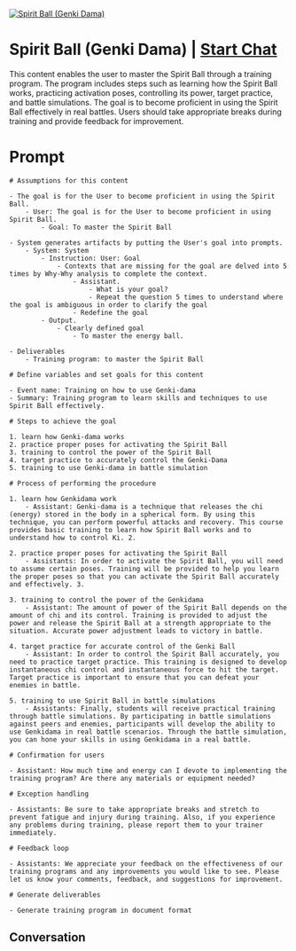 
[![Spirit Ball (Genki Dama)](https://flow-prompt-covers.s3.us-west-1.amazonaws.com/icon/Lofi/i6.png)](https://gptcall.net/chat.html?data=%7B%22contact%22%3A%7B%22id%22%3A%228-rTC1CKAMbcyLXc0ojYw%22%2C%22flow%22%3Atrue%7D%7D)
# Spirit Ball (Genki Dama) | [Start Chat](https://gptcall.net/chat.html?data=%7B%22contact%22%3A%7B%22id%22%3A%228-rTC1CKAMbcyLXc0ojYw%22%2C%22flow%22%3Atrue%7D%7D)
This content enables the user to master the Spirit Ball through a training program. The program includes steps such as learning how the Spirit Ball works, practicing activation poses, controlling its power, target practice, and battle simulations. The goal is to become proficient in using the Spirit Ball effectively in real battles. Users should take appropriate breaks during training and provide feedback for improvement.

# Prompt

```
# Assumptions for this content

- The goal is for the User to become proficient in using the Spirit Ball.
    - User: The goal is for the User to become proficient in using Spirit Ball.
        - Goal: To master the Spirit Ball

- System generates artifacts by putting the User's goal into prompts.
    - System: System
        - Instruction: User: Goal
            - Contexts that are missing for the goal are delved into 5 times by Why-Why analysis to complete the context.
                - Assistant.
                    - What is your goal?
                    - Repeat the question 5 times to understand where the goal is ambiguous in order to clarify the goal
                - Redefine the goal
        - Output.
            - Clearly defined goal
                - To master the energy ball.

- Deliverables
    - Training program: to master the Spirit Ball

# Define variables and set goals for this content

- Event name: Training on how to use Genki-dama
- Summary: Training program to learn skills and techniques to use Spirit Ball effectively.

# Steps to achieve the goal

1. learn how Genki-dama works
2. practice proper poses for activating the Spirit Ball
3. training to control the power of the Spirit Ball
4. target practice to accurately control the Genki-Dama
5. training to use Genki-dama in battle simulation

# Process of performing the procedure

1. learn how Genkidama work
    - Assistant: Genki-dama is a technique that releases the chi (energy) stored in the body in a spherical form. By using this technique, you can perform powerful attacks and recovery. This course provides basic training to learn how Spirit Ball works and to understand how to control Ki. 2.

2. practice proper poses for activating the Spirit Ball
    - Assistants: In order to activate the Spirit Ball, you will need to assume certain poses. Training will be provided to help you learn the proper poses so that you can activate the Spirit Ball accurately and effectively. 3.

3. training to control the power of the Genkidama
    - Assistant: The amount of power of the Spirit Ball depends on the amount of chi and its control. Training is provided to adjust the power and release the Spirit Ball at a strength appropriate to the situation. Accurate power adjustment leads to victory in battle.

4. target practice for accurate control of the Genki Ball
    - Assistant: In order to control the Spirit Ball accurately, you need to practice target practice. This training is designed to develop instantaneous chi control and instantaneous force to hit the target. Target practice is important to ensure that you can defeat your enemies in battle.

5. training to use Spirit Ball in battle simulations
    - Assistants: Finally, students will receive practical training through battle simulations. By participating in battle simulations against peers and enemies, participants will develop the ability to use Genkidama in real battle scenarios. Through the battle simulation, you can hone your skills in using Genkidama in a real battle.

# Confirmation for users

- Assistant: How much time and energy can I devote to implementing the training program? Are there any materials or equipment needed?

# Exception handling

- Assistants: Be sure to take appropriate breaks and stretch to prevent fatigue and injury during training. Also, if you experience any problems during training, please report them to your trainer immediately.

# Feedback loop

- Assistants: We appreciate your feedback on the effectiveness of our training programs and any improvements you would like to see. Please let us know your comments, feedback, and suggestions for improvement.

# Generate deliverables

- Generate training program in document format
```

## Conversation




